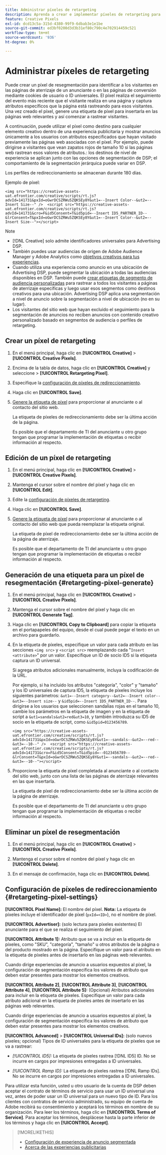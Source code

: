```yaml
---
title: Administrar píxeles de retargeting
description: Aprenda a crear e implementar píxeles de retargeting para utilizarlos como objetivos para experiencias de publicidad.
feature: Creative Pixels
exl-id: dcd13c5a-315d-4380-99f9-6dbab3e1e1be
source-git-commit: ed3bf0200d3d3b31ef80c790c4e702914459c521
workflow-type: tm+mt
source-wordcount: '936'
ht-degree: 0%

---
```


# Administrar píxeles de retargeting

<!-- Note to self: These aren't segments -- we don't create a pool of users. -->

Puede crear un píxel de resegmentación para identificar a los visitantes en las páginas de aterrizaje de un anunciante o en las páginas de conversión mediante cookies de usuario o ID universales. El píxel realiza el seguimiento del evento más reciente que el visitante realiza en una página y captura atributos específicos que la página está rastreando para esos visitantes. Una vez creado el píxel, genere una etiqueta de píxel para insertarla en las páginas web relevantes y así comenzar a rastrear visitantes.<!-- Note to self: surfer id=cookie or universal ID -->

A continuación, puede utilizar el píxel como destino para cualquier elemento creativo dentro de una experiencia publicitaria y mostrar anuncios únicamente a los usuarios con atributos especificados que hayan visitado previamente las páginas web asociadas con el píxel. Por ejemplo, puede dirigirse a visitantes que vean zapatos rojos de tamaño 10 si las páginas web rastrean esos valores de atributos.<!-- better example? Make sure they match attribute examples below -->: los destinos de nivel de experiencia se aplican junto con las opciones de segmentación de DSP; el comportamiento de la segmentación jerárquica puede variar en DSP.

Los perfiles de redireccionamiento se almacenan durante 180 días.

Ejemplo de píxel:

```
<img src="https://creative-assets-uat.efrontier.com/creative/scripts/rt.js?advId=141731&pxId=oGwrDCSZRWu5ZQKSEy8Y&ut1=--Insert Color--&ut2=--Insert Size--" />  <script src="https://creative-assets-uat.efrontier.com/creative/scripts/rt.js?advId=141731&cro=F&id5Consent=T&id5pid=--Insert ID5_PARTNER_ID--&lrConsent=T&pxId=oGwrDCSZRWu5ZQKSEy8Y&ut1=--Insert Color--&ut2=--Insert Size--"></script>
```

>[!NOTE]
>
> * [!DNL Creative] solo admite identificadores universales para Advertising DSP.
>* También puedes usar audiencias de origen de Adobe Audience Manager y Adobe Analytics como [objetivos creativos para tus experiencias](/help/creative/experiences/experience-settings-targeting.md).
>* Cuando utiliza una experiencia como anuncio en una ubicación de Advertising DSP, puede segmentar la ubicación a todas las audiencias disponibles en DSP. También puede [crear etiquetas de segmento de audiencia personalizadas](/help/dsp/audiences/custom-segment-create.md) para rastrear a todos los visitantes a páginas de aterrizaje específicas y luego usar esos segmentos como destinos creativos para una ubicación. Advertising DSP aplica una segmentación a nivel de anuncio sobre la segmentación a nivel de ubicación (no en su lugar).
>* Los visitantes del sitio web que hayan excluido el seguimiento para la segmentación de anuncios no reciben anuncios con contenido creativo personalizado basado en segmentos de audiencia o perfiles de retargeting.

## Crear un píxel de retargeting

1. En el menú principal, haga clic en **[!UICONTROL Creative]** > **[!UICONTROL Creative Pixels]**.

1. Encima de la tabla de datos, haga clic en **[!UICONTROL Creative]** y seleccione > **[!UICONTROL Retargeting Pixel]**.

1. Especifique la [configuración de píxeles de redireccionamiento](#retargeting-pixel-settings).

1. Haga clic en **[!UICONTROL Save]**.

1. [Genere la etiqueta de píxel](#retargeting-pixel-generate) para proporcionar al anunciante o al contacto del sitio web.

   La etiqueta de píxeles de redireccionamiento debe ser la última acción de la página.<!-- verify here and below -->

   Es posible que el departamento de TI del anunciante u otro grupo tengan que programar la implementación de etiquetas o recibir información al respecto.

## Edición de un píxel de retargeting

1. En el menú principal, haga clic en **[!UICONTROL Creative]** > **[!UICONTROL Creative Pixels]**.

1. Mantenga el cursor sobre el nombre del píxel y haga clic en **[!UICONTROL Edit]**.

1. Edite la [configuración de píxeles de retargeting](#retargeting-pixel-settings).

1. Haga clic en **[!UICONTROL Save]**.

1. [Genere la etiqueta de píxel](#retargeting-pixel-generate) para proporcionar al anunciante o al contacto del sitio web que pueda reemplazar la etiqueta original.

   La etiqueta de píxel de redireccionamiento debe ser la última acción de la página de aterrizaje.

   Es posible que el departamento de TI del anunciante u otro grupo tengan que programar la implementación de etiquetas o recibir información al respecto.

## Generación de una etiqueta para un píxel de resegmentación {#retargeting-pixel-generate}

1. En el menú principal, haga clic en **[!UICONTROL Creative]** > **[!UICONTROL Creative Pixels]**.

1. Mantenga el cursor sobre el nombre del píxel y haga clic en **[!UICONTROL Generate Tag]**.

1. Haga clic en **[!UICONTROL Copy to Clipboard]** para copiar la etiqueta en el portapapeles del equipo, desde el cual puede pegar el texto en un archivo para guardarlo.

1. En la etiqueta de píxeles, especifique un valor para cada atributo en las secciones `<img src>` y `<script src>` reemplazando cada &quot;`Insert <attribute>`&quot; por un valor. Especifique un ID de socio ID5 si la etiqueta captura un ID universal.

   Si agrega atributos adicionales manualmente, incluya la codificación de la URL.

   Por ejemplo, si ha incluido los atributos &quot;categoría&quot;, &quot;color&quot; y &quot;tamaño&quot; y los ID universales de captura ID5, la etiqueta de píxeles incluye los siguientes parámetros: `&ut1=--Insert category--&ut2=--Insert color--&ut3=--Insert size--` y `&id5pid=--Insert ID5_PARTNER_ID--`. Para dirigirse a los usuarios que seleccionen sandalias rojas en el tamaño 10, cambie los parámetros en la etiqueta de imagen y en la etiqueta de script a `&ut1=sandals&ut2=red&ut3=10`, y también introduzca su ID5 de socio en la etiqueta de script, como `&id5pid=0123456789`.

   `<img src="https://creative-assets-uat.efrontier.com/creative/scripts/rt.js?advId=141731&pxId=oGwrDCSZRWu5ZQKSEy8Y&ut1=--sandals--&ut2=--red--&ut3=--10--" />  <script src="https://creative-assets-uat.efrontier.com/creative/scripts/rt.js?advId=141731&cro=F&id5Consent=T&id5pid=--0123456789--&lrConsent=T&pxId=oGwrDCSZRWu5ZQKSEy8Y&ut1=--sandals--&ut2=--red--&ut3=--10--"></script>`

1. Proporcione la etiqueta de píxel completada al anunciante o al contacto del sitio web, junto con una lista de las páginas de aterrizaje relevantes en las que insertarla.

   La etiqueta de píxel de redireccionamiento debe ser la última acción de la página de aterrizaje.

   Es posible que el departamento de TI del anunciante u otro grupo tengan que programar la implementación de etiquetas o recibir información al respecto.

## Eliminar un píxel de resegmentación

1. En el menú principal, haga clic en **[!UICONTROL Creative]** > **[!UICONTROL Creative Pixels]**.

1. Mantenga el cursor sobre el nombre del píxel y haga clic en **[!UICONTROL Delete]**.

1. En el mensaje de confirmación, haga clic en **[!UICONTROL Delete]**.

## Configuración de píxeles de redireccionamiento {#retargeting-pixel-settings}

**[!UICONTROL Pixel Name]:** El nombre del píxel. **Nota:** La etiqueta de píxeles incluye el identificador de píxel (`pxId=<ID>`), no el nombre de píxel.

**[!UICONTROL Advertiser]:** (solo lectura para píxeles existentes) El anunciante para el que se realiza el seguimiento del píxel.

**[!UICONTROL Attribute 1]:** Atributo que se va a incluir en la etiqueta de píxeles, como &quot;SKU&quot;, &quot;categoría&quot;, &quot;tamaño&quot; u otros atributos de la página o del producto mostrado en la página. Especifique un valor para el atributo en la etiqueta de píxeles antes de insertarlo en las páginas web relevantes.

Cuando dirige experiencias de anuncio a usuarios expuestos al píxel, la configuración de segmentación especifica los valores de atributo que deben estar presentes para mostrar los elementos creativos.

**[!UICONTROL Attribute 2]**, **[!UICONTROL Attribute 3]**, **[!UICONTROL Attribute 4]**, **[!UICONTROL Attribute 5]:** (Opcional) Atributos adicionales para incluir en la etiqueta de píxeles. Especifique un valor para cada atributo adicional en la etiqueta de píxeles antes de insertarlo en las páginas web relevantes.

Cuando dirige experiencias de anuncio a usuarios expuestos al píxel, la configuración de segmentación especifica los valores de atributo que deben estar presentes para mostrar los elementos creativos.

**[!UICONTROL Advanced]** > **[!UICONTROL Universal IDs]:** (solo nuevos píxeles; opcional) Tipos de ID universales para la etiqueta de píxeles que se va a rastrear:

* *[!UICONTROL ID5]:* La etiqueta de píxeles rastrea [!DNL ID5] ID. No se incurre en cargos por impresiones entregadas a ID universales.

* *[!UICONTROL Ramp ID]:* La etiqueta de píxeles rastrea [!DNL Ramp IDs]. No se incurre en cargos por impresiones entregadas a ID universales.

Para utilizar esta función, usted u otro usuario de la cuenta de DSP deben aceptar el contrato de términos de servicio para usar un ID universal una vez, antes de poder usar un ID universal para un nuevo tipo de ID. Para los clientes con contratos de servicio administrado, su equipo de cuenta de Adobe recibirá su consentimiento y aceptará los términos en nombre de su organización. Para leer los términos, haga clic en **[!UICONTROL Terms of Service]**. Para aceptar los términos, desplácese hasta la parte inferior de los términos y haga clic en **[!UICONTROL Accept]**.

>[!MORELIKETHIS]
>
>* [Configuración de experiencia de anuncio segmentada](/help/creative/experiences/experience-settings-targeting.md)
>* [Acerca de las experiencias publicitarias](/help/creative/experiences/experience-about.md)
